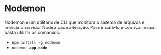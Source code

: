 # Nodemon

Nodemon é um utilitário de CLI que monitora o sistema de arquivos e reinicia o servidor Node a cada alteração. Para instalá-lo e começar a usar basta utilizar os comandos:

* <code>npm install -g nodemon</code>
* <code>nodemon <b>app node</b></code>